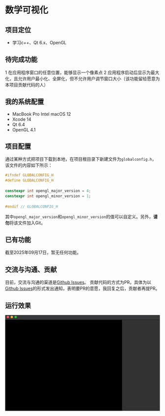 # 数学可视化

## 项目定位

- 学习c++、Qt 6.x、OpenGL

## 待完成功能

1 在应用程序窗口的任意位置，能够显示一个像素点
2 应用程序启动后显示为最大化，且允许用户最小化、全屏化，但不允许用户调节窗口大小（该功能留给愿意为本项目贡献代码的人）

## 我的系统配置

- MacBook Pro Intel macOS 12
- Xcode 14
- Qt 6.4
- OpenGL 4.1

## 项目配置

通过某种方式把项目下载到本地，在项目根目录下新建文件为`globalconfig.h`，该文件的内容如下所示：

```cpp
#ifndef GLOBALCONFIG_H
#define GLOBALCONFIG_H

constexpr int opengl_major_version = 4;
constexpr int opengl_minor_version = 1;

#endif // GLOBALCONFIG_H

```

其中`opengl_major_version`和`opengl_minor_version`的值可以自定义。另外，**请勿**将该文件加入Git。

## 已有功能

截至2025年09月17日，暂无任何功能。

## 交流与沟通、贡献

目前，交流与沟通的渠道是[Github Issues](https://github.com/huayicheng2015/MathematicalVisualization/issues)。
贡献代码的方式为PR，具体为以[Github Issues](https://github.com/huayicheng2015/MathematicalVisualization/issues)的形式发出通知，表明要PR的意愿，我回复之后，贡献者再提PR。

## 运行效果

![运行效果图](https://github.com/huayicheng2015/MathematicalVisualization/blob/master/%E8%BF%90%E8%A1%8C%E6%95%88%E6%9E%9C%E5%9B%BE/%E6%88%AA%E5%B1%8F2025-09-17%2019.10.32.png)